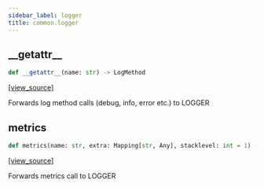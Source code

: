 ```yaml
---
sidebar_label: logger
title: common.logger
---
```


## \_\_getattr\_\_

```python
def __getattr__(name: str) -> LogMethod
```

[[view_source]](https://github.com/dlt-hub/dlt/blob/f0690715274590fc4cacf1165e3661aaa7af1c15/dlt/common/logger.py#L14)

Forwards log method calls (debug, info, error etc.) to LOGGER

## metrics

```python
def metrics(name: str, extra: Mapping[str, Any], stacklevel: int = 1) -> None
```

[[view_source]](https://github.com/dlt-hub/dlt/blob/f0690715274590fc4cacf1165e3661aaa7af1c15/dlt/common/logger.py#L29)

Forwards metrics call to LOGGER

